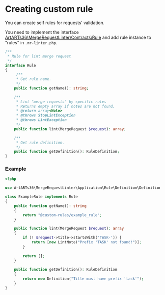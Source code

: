 # Creating custom rule

You can create self rules for requests' validation.

You need to implement the interface [ArtARTs36\MergeRequestLinter\Contracts\Rule](../src/Contracts/Rule.php) and add rule instance to "rules" in `.mr-linter.php`.
```php
/**
 * Rule for lint merge request
 */
interface Rule
{
     /**
     * Get rule name.
     */
    public function getName(): string;

    /**
     * Lint "merge requests" by specific rules
     * Returns empty array if notes are not found.
     * @return array<Note>
     * @throws StopLintException
     * @throws LintException
     */
    public function lint(MergeRequest $request): array;

    /**
     * Get rule definition.
     */
    public function getDefinition(): RuleDefinition;
}
```

### Example

```php
<?php

use ArtARTs36\MergeRequestLinter\Application\Rule\Definition\Definition;use ArtARTs36\MergeRequestLinter\Contracts\Rule\Rule;use ArtARTs36\MergeRequestLinter\Contracts\Rule\RuleDefinition;use ArtARTs36\MergeRequestLinter\Domain\Note\LintNote;use ArtARTs36\MergeRequestLinter\Domain\Request\MergeRequest;

class ExampleRule implements Rule
{
    public function getName(): string
    {
        return "@custom-rules/example_rule";
    }

    public function lint(MergeRequest $request): array
    {
        if (! $request->title->startsWith('TASK-')) {
            return [new LintNote("Prefix 'TASK' not found!")];
        }
        
        return [];
    }
    
    public function getDefinition(): RuleDefinition
    {
        return new Definition("Title must have prefix 'task'");
    }
}
```

